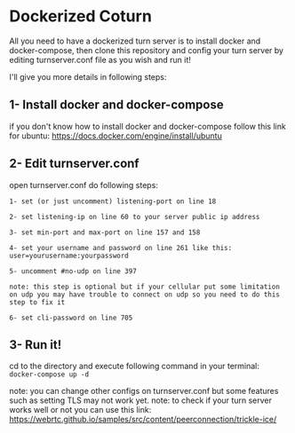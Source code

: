 # Dockerized Coturn

All you need to have a dockerized turn server is to install docker and docker-compose, then 
clone this repository and config your turn server by editing turnserver.conf file as you wish and run it!

I'll give you more details in following steps:

## 1- Install docker and docker-compose
if you don't know how to install docker and docker-compose follow this link for ubuntu: 
https://docs.docker.com/engine/install/ubuntu

## 2- Edit turnserver.conf
open turnserver.conf do following steps:
 
`1- set (or just uncomment) listening-port on line 18`

`2- set listening-ip on line 60 to your server public ip address`

`3- set min-port and max-port on line 157 and 158`

`4- set your username and password on line 261 like this: user=yourusername:yourpassword`

`5- uncomment #no-udp on line 397` 

`note: this step is optional but if your cellular put some limitation on udp you may have trouble to connect on udp so you
need to do this step to fix it`

`6- set cli-password on line 705`

## 3- Run it!
cd to the directory and execute following command in your terminal:
`docker-compose up -d`



note: you can change other configs on turnserver.conf but some features such as setting TLS may not work yet.
note: to check if your turn server works well or not you can use this link: https://webrtc.github.io/samples/src/content/peerconnection/trickle-ice/   
